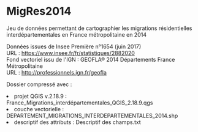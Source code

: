 # MigRes2014

Jeu de données permettant de cartographier les migrations résidentielles interdépartementales en France métropolitaine en 2014<br>

Données issues de Insee Première n°1654 (juin 2017)<br>
URL : https://www.insee.fr/fr/statistiques/2882020<br>
Fond vectoriel issu de l'IGN : GEOFLA® 2014 Départements France Métropolitaine<br>
URL : http://professionnels.ign.fr/geofla<br>

Dossier compressé avec :<br>
<li>projet QGIS v.2.18.9 : France_Migrations_interdépartementales_QGIS_2.18.9.qgs<br>
<li>couche vectorielle : DEPARTEMENT_MIGRATIONS_INTERDEPARTEMENTALES_2014.shp<br>
<li>descriptif des attributs : Descriptif des champs.txt


